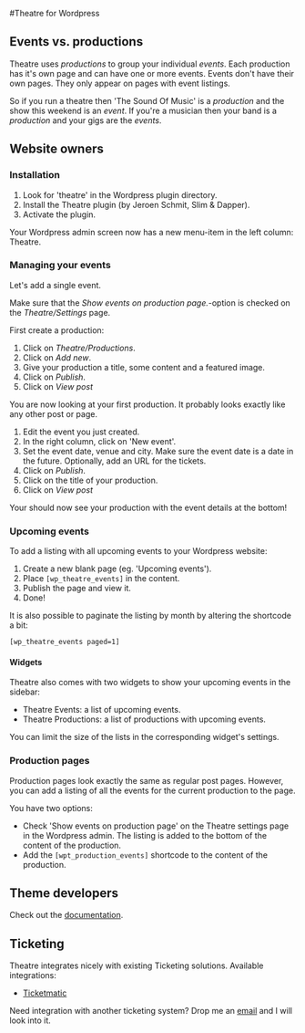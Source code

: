 #Theatre for Wordpress

## Events vs. productions

Theatre uses _productions_ to group your individual _events_. 
Each production has it's own page and can have one or more events. 
Events don't have their own pages. They only appear on pages with event listings.

So if you run a theatre then 'The Sound Of Music' is a _production_ and the show this weekend is an _event_.
If you're a musician then your band is a _production_ and your gigs are the _events_.

## Website owners

### Installation

1. Look for 'theatre' in the Wordpress plugin directory.
1. Install the Theatre plugin (by Jeroen Schmit, Slim & Dapper).
1. Activate the plugin.

Your Wordpress admin screen now has a new menu-item in the left column: Theatre.

### Managing your events

Let's add a single event.

Make sure that the _Show events on production page._-option is checked on the _Theatre/Settings_ page.

First create a production:

1. Click on _Theatre/Productions_.
1. Click on _Add new_.
1. Give your production a title, some content and a featured image.
1. Click on _Publish_.
1. Click on _View post_

You are now looking at your first production. It probably looks exactly like any other post or page.

1. Edit the event you just created.
1. In the right column, click on 'New event'.
1. Set the event date, venue and city. Make sure the event date is a date in the future. Optionally, add an URL for the tickets. 
1. Click on _Publish_.
1. Click on the title of your production.
1. Click on _View post_

Your should now see your production with the event details at the bottom!

### Upcoming events

To add a listing with all upcoming events to your Wordpress website:

1. Create a new blank page (eg. 'Upcoming events').
1. Place `[wp_theatre_events]` in the content.
1. Publish the page and view it.
1. Done!

It is also possible to paginate the listing by month by altering the shortcode a bit:

    [wp_theatre_events paged=1]

#### Widgets

Theatre also comes with two widgets to show your upcoming events in the sidebar:

* Theatre Events: a list of upcoming events. 
* Theatre Productions: a list of productions with upcoming events. 

You can limit the size of the lists in the corresponding widget's settings.

### Production pages

Production pages look exactly the same as regular post pages. However, you can add a listing of all the events for the current production to the page. 

You have two options:

* Check 'Show events on production page' on the Theatre settings page in the Wordpress admin. The listing is added to the bottom of the content of the production.
* Add the `[wpt_production_events]` shortcode to the content of the production.

## Theme developers

Check out the [documentation](https://github.com/slimndap/wp-theatre/wiki).

## Ticketing

Theatre integrates nicely with existing Ticketing solutions. Available integrations:

* [Ticketmatic](http://slimndap.com/product/ticketmatic-voor-wordpress/)

Need integration with another ticketing system? Drop me an [email](mailto:jeroen@slimndap.com) and I will look into it.
